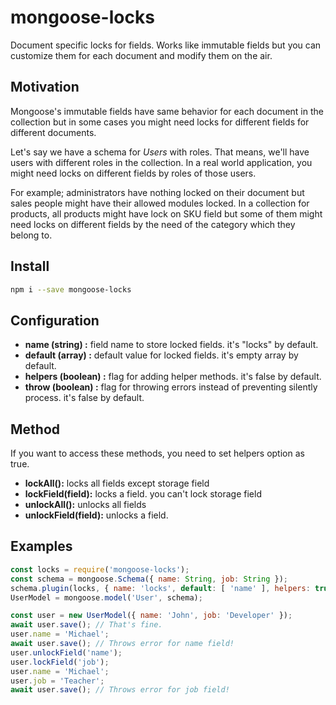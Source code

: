 # mongoose-locks

Document specific locks for fields.
Works like immutable fields but you can customize them for each document and modify them on the air.

## Motivation

Mongoose's immutable fields have same behavior for each document in the collection but
in some cases you might need locks for different fields for different documents.

Let's say we have a schema for *Users* with roles. That means, we'll have users with different roles in the collection.
In a real world application, you might need locks on different fields by roles of those users.

For example; administrators have nothing locked on their document but sales people might have their allowed modules locked.
In a collection for products, all products might have lock on SKU field but some of them might need locks on different fields
by the need of the category which they belong to.

## Install

```bash
npm i --save mongoose-locks
```

## Configuration

- **name (string)       :** field name to store locked fields. it's "locks" by default.
- **default (array)     :** default value for locked fields. it's empty array by default.
- **helpers (boolean)   :** flag for adding helper methods. it's false by default.
- **throw (boolean)     :** flag for throwing errors instead of preventing silently process. it's false by default.

## Method

If you want to access these methods, you need to set helpers option as true.

- **lockAll():** locks all fields except storage field
- **lockField(field):** locks a field. you can't lock storage field
- **unlockAll():** unlocks all fields
- **unlockField(field):** unlocks a field.

## Examples

```js
const locks = require('mongoose-locks');
const schema = mongoose.Schema({ name: String, job: String });
schema.plugin(locks, { name: 'locks', default: [ 'name' ], helpers: true });
UserModel = mongoose.model('User', schema);

const user = new UserModel({ name: 'John', job: 'Developer' });
await user.save(); // That's fine.
user.name = 'Michael';
await user.save(); // Throws error for name field!
user.unlockField('name');
user.lockField('job');
user.name = 'Michael';
user.job = 'Teacher';
await user.save(); // Throws error for job field!
```
